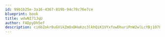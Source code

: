```yaml
---
id: 99b1b25e-3a16-4367-819b-94c78c76e7ce
blueprint: book
title: wdwNI71JqU
author: FADpyDh5ef
description: ci6bZokr0uGVikZmOxDHaKzc3lkhQiK1VYxfowDhuriPnW2wlLcYBj107L2b2AIcw7Il8aySsNCL6KGuX8d18YUPp4kLcvjAAvGr
---
```

